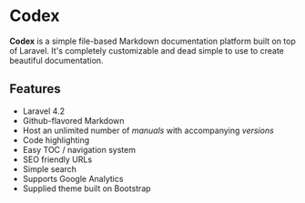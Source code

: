 # Codex
**Codex** is a simple file-based Markdown documentation platform built on top of Laravel. It's completely customizable and dead simple to use to create beautiful documentation.

## Features
- Laravel 4.2
- Github-flavored Markdown
- Host an unlimited number of *manuals* with accompanying *versions*
- Code highlighting
- Easy TOC / navigation system
- SEO friendly URLs
- Simple search
- Supports Google Analytics
- Supplied theme built on Bootstrap